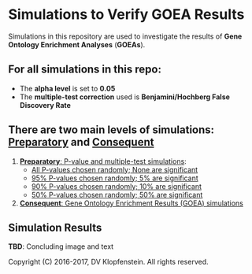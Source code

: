 # Simulations to Verify GOEA Results
Simulations in this repository are used to investigate the results of **Gene Ontology Enrichment Analyses** (**GOEAs**).    

## For all simulations in this repo:    
  * The **alpha level** is set to **0.05**
  * The **multiple-test correction** used is **Benjamini/Hochberg False Discovery Rate**

## There are two main levels of simulations: [Preparatory](README_prep.md#preparatory-p-value-and-multiple-test-simulations) and [Consequent](README_main.md#consequent-goea-simulations)
  1. [**Preparatory**: P-value and multiple-test simulations](README_prep.md#preparatory-p-value-and-multiple-test-simulations):    
      * [All P-values chosen randomly; None are significant](README_prep.md#all-p-values-chosen-randomly-none-are-significant-1)
      * [95% P-values chosen randomly; 5% are significant ](README_prep.md#95-p-values-chosen-randomly-5-are-significant)
      * [90% P-values chosen randomly; 10% are significant ](README_prep.md#90-p-values-chosen-randomly-10-are-significant)
      * [50% P-values chosen randomly; 50% are significant ](README_prep.md#50-p-values-chosen-randomly-50-are-significant)
  2. [**Consequent**: Gene Ontology Enrichment Results (GOEA) simulations](README_main.md#consequent-goea-simulations)

## Simulation Results
**TBD**: Concluding image and text

Copyright (C) 2016-2017, DV Klopfenstein. All rights reserved.
